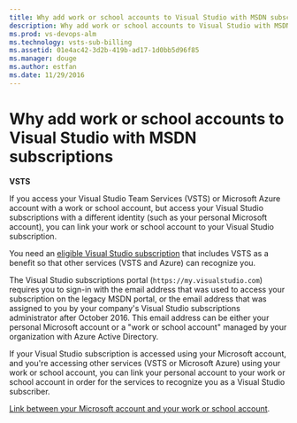 ```yaml
---
title: Why add work or school accounts to Visual Studio with MSDN subscriptions
description: Why add work or school accounts to Visual Studio with MSDN subscriptions
ms.prod: vs-devops-alm
ms.technology: vsts-sub-billing
ms.assetid: 01e4ac42-3d2b-419b-ad17-1d0bb5d96f85
ms.manager: douge
ms.author: estfan
ms.date: 11/29/2016
---
```


# Why add work or school accounts to Visual Studio with MSDN subscriptions

**VSTS**


If you access your Visual Studio Team Services (VSTS) or Microsoft Azure account with a 
work or school account, but access your Visual Studio subscriptions with a different identity (such as your personal 
Microsoft account), you can link your work or school account to your Visual Studio subscription.

You need an [eligible Visual Studio subscription](../accounts/faq-add-delete-users.md#EligibleMSDNSubscriptions) that 
includes VSTS as a benefit so that other services (VSTS and Azure) can recognize you.

The Visual Studio subscriptions portal (```https://my.visualstudio.com```) requires you to sign-in with the email 
address that was used to access your subscription on the legacy MSDN portal, or the email address that was assigned 
to you by your company's Visual Studio subscriptions administrator after October 2016. This email address can be either 
your personal Microsoft account or a "work or school account" managed by your organization with Azure Active Directory.

If your Visual Studio subscription is accessed using your Microsoft account, and you're accessing other services (VSTS or Microsoft Azure) using your work or school account, you can link your personal account to your work or school account in order for the services to recognize you as a Visual Studio subscriber.

[Link between your Microsoft account and your work or school account](link-msdn-subscription-to-organizational-account-vs.md).

